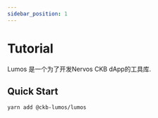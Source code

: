 ```yaml
---
sidebar_position: 1
---
```


# Tutorial

Lumos 是一个为了开发Nervos CKB dApp的工具库.

## Quick Start

```
yarn add @ckb-lumos/lumos
```
